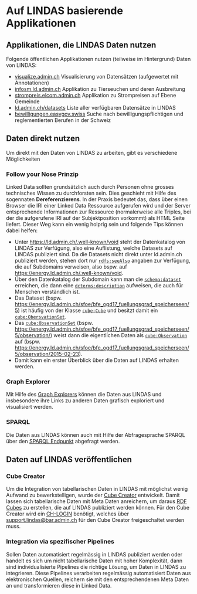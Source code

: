 # Auf LINDAS basierende Applikationen

## Applikationen, die LINDAS Daten nutzen
Folgende öffentlichen Applikationen nutzen (teilweise im Hintergrund) Daten von LINDAS:

* [visualize.admin.ch](https://visualize.admin.ch/) Visualisierung von Datensätzen (aufgewertet mit Annotationen)
* [infosm.ld.admin.ch](https://www.infosm.blv.admin.ch/) Applikation zu Tierseuchen und deren Ausbreitung
* [strompreis.elcom.admin.ch](https://www.strompreis.elcom.admin.ch/) Applikation zu Strompreisen auf Ebene Gemeinde
* [ld.admin.ch/datasets](https://ld.admin.ch/datasets/) Liste aller verfügbaren Datensätze in LINDAS
* [bewilligungen.easygov.swiss](https://bewilligungen.easygov.swiss/) Suche nach bewilligungspflichtigen und reglementierten Berufen in der Schweiz

## Daten direkt nutzen
Um direkt mit den Daten von LINDAS zu arbeiten, gibt es verschiedene Möglichkeiten

### Follow your Nose Prinzip
Linked Data sollten grundsätzlich auch durch Personen ohne grosses technisches Wissen zu durchforsten sein. Dies geschieht mit Hilfe des sogennaten **Dereferenzierens**. In der Praxis bedeutet das, dass über einen Browser die IRI einer Linked Data Ressource aufgerufen wird und der Server entsprechende Informationen zur Ressource (normalerweise alle Triples, bei der die aufgerufene IRI auf der Subjektposition vorkommt) als HTML Seite liefert. Dieser Weg kann ein wenig holprig sein und folgende Tips können dabei helfen:

- Unter https://ld.admin.ch/.well-known/void steht der Datenkatalog von LINDAS zur Verfügung, also eine Auflistung, welche Datasets auf LINDAS publiziert sind. Da die Datasets nicht direkt unter ld.admin.ch publiziert werden, stehen dort nur [`rdfs:seeAlso`](www.w3.org/2000/01/rdf-schema#seeAlso) angaben zur Verfügung, die auf Subdomains verweisen, also bspw. auf https://energy.ld.admin.ch/.well-known/void.
- Über den Datenkatalog der Subdomain kann man die [`schema:dataset`](https://schema.org/Dataset) erreichen, die dann eine [`dcterms:description`](https://www.dublincore.org/specifications/dublin-core/dcmi-terms/#description) aufweisen, die auch für Menschen verständlich ist.
- Das Dataset (bspw. https://energy.ld.admin.ch/sfoe/bfe_ogd17_fuellungsgrad_speicherseen/5) ist häufig von der Klasse [`cube:Cube`](https://cube.link/#Cube) und besitzt damit ein [`cube:ObersvationSet`](https://cube.link/#ObservationSet).
- Das [`cube:ObservationSet`](https://cube.link/#ObservationSet) (bspw. https://energy.ld.admin.ch/sfoe/bfe_ogd17_fuellungsgrad_speicherseen/5/observation/) weist dann die eigentlichen Daten als [`cube:Observation`](https://cube.link/#Observation) auf (bspw. https://energy.ld.admin.ch/sfoe/bfe_ogd17_fuellungsgrad_speicherseen/5/observation/2015-02-23).
- Damit kann ein erster Überblick über die Daten auf LINDAS erhalten werden.

### Graph Explorer
Mit Hilfe des [Graph Explorers](https://ld.admin.ch/graph-explorer/) können die Daten aus LINDAS und insbesondere ihre Links zu anderen Daten grafisch exploriert und visualisiert werden.

### SPARQL
Die Daten aus LINDAS können auch mit Hilfe der Abfragesprache SPARQL über den [SPARQL Endpunkt](https://ld.admin.ch/sparql) abgefragt werden.

## Daten auf LINDAS veröffentlichen

### Cube Creator
Um die Integration von tabellarischen Daten in LINDAS mit möglichst wenig Aufwand zu bewerkstelligen, wurde der [Cube Creator](https://cube-creator.lindas.admin.ch/) entwickelt. Damit lassen sich tabellarische Daten mit Meta Daten anreichern, um daraus [RDF Cubes](https://cube.link) zu erstellen, die auf LINDAS publiziert werden können. Für den Cube Creator wird ein [CH-LOGIN](https://www.eiam.admin.ch) benötigt, welches über [support.lindas@bar.admin.ch](mailto:support.lindas@bar.admin.ch) für den Cube Creator freigeschaltet werden muss.

### Integration via spezifischer Pipelines
Sollen Daten automatisiert regelmässig in LINDAS publiziert werden oder handelt es sich um nicht tabellarische Daten mit hoher Komplexität, dann sind individualisierte Pipelines die richtige Lösung, um Daten in LINDAS zu integrieren. Diese Pipelines verarbeiten regelmässig automatisiert Daten aus elektronischen Quellen, reichern sie mit den entsprechendenen Meta Daten an und transformieren diese in Linked Data.
